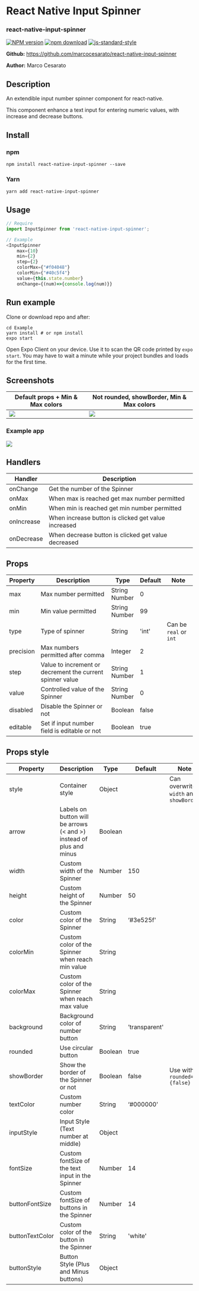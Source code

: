 # React Native Input Spinner
### react-native-input-spinner

[![NPM version][npm-image]][npm-url]
[![npm download][download-image]][download-url]
[![js-standard-style](https://img.shields.io/badge/code%20style-standard-brightgreen.svg)](http://standardjs.com/)

[npm-image]: http://img.shields.io/npm/v/react-native-input-spinner.svg?style=flat-square
[npm-url]: http://npmjs.org/package/react-native-input-spinner
[download-image]: https://img.shields.io/npm/dm/react-native-input-spinner.svg?style=flat-square
[download-url]: https://npmjs.org/package/react-native-input-spinner

**Github:** https://github.com/marcocesarato/react-native-input-spinner

**Author:** Marco Cesarato

## Description

An extendible input number spinner component for react-native.

This component enhance a text input for entering numeric values, with increase and decrease buttons.


## Install

### npm
```shell
npm install react-native-input-spinner --save
```

### Yarn
```shell
yarn add react-native-input-spinner
```

## Usage

```javascript
// Require
import InputSpinner from 'react-native-input-spinner';

// Example
<InputSpinner
	max={10}
	min={2}
	step={2}
	colorMax={"#f04048"}
	colorMin={"#40c5f4"}
	value={this.state.number}
	onChange={(num)=>{console.log(num)}}
```

## Run example
Clone or download repo and after:
```shell
cd Example
yarn install # or npm install
expo start
```

Open Expo Client on your device. Use it to scan the QR code printed by `expo start`. You may have to wait a minute while your project bundles and loads for the first time.

## Screenshots

Default props + Min & Max colors         | Not rounded, showBorder, Min & Max colors |
------------------|-------------|
<img src="screenshots/example.png" />       | <img src="screenshots/example_2.png" /> |

### Example app
<img src="screenshots/example_app.png" />

## Handlers

Handler          | Description |
------------------|-------------|
onChange       | Get the number of the Spinner |
onMax       | When max is reached get max number permitted |
onMin       | When min is reached get min number permitted |
onIncrease       | When increase button is clicked get value increased |
onDecrease       | When decrease button is clicked get value decreased |

## Props

Property          | Description | Type | Default | Note
------------------|-------------|------|---------|-------
max               | Max number permitted | String<br>Number  | 0  |
min               | Min value permitted | String<br>Number  | 99 |
type            | Type of spinner | String | 'int' | Can be `real` or `int`
precision            | Max numbers permitted after comma | Integer  | 2 |
step            | Value to increment or decrement the current spinner value | String<br>Number   | 1 |
value             | Controlled value of the Spinner | String<br>Number | 0 | |
disabled          | Disable the Spinner or not | Boolean | false | |
editable          | Set if input number field is editable or not | Boolean | true | |

## Props style

Property          | Description | Type | Default | Note
------------------|-------------|------|---------|-------
style | Container style | Object |  | Can overwrite `width` and `showBorder` |
arrow | Labels on button will be arrows (< and >) instead of plus and minus | Boolean |  |  |
width             | Custom width of the Spinner | Number | 150 | |
height            | Custom height of the Spinner | Number | 50 | |
color             | Custom color of the Spinner | String | ‘#3e525f' | |
colorMin             | Custom color of the Spinner when reach min value | String | | |
colorMax             | Custom color of the Spinner when reach max value | String | | |
background        | Background color of number button | String | ’transparent' | |
rounded        | Use circular button | Boolean | true | |
showBorder        | Show the border of the Spinner or not | Boolean | false | Use with `rounded={false}` |
textColor          | Custom number color | String | ‘#000000' | |
inputStyle | Input Style (Text number at middle) | Object |  |
fontSize          | Custom fontSize of the text input in the Spinner | Number | 14 | |
buttonFontSize        | Custom fontSize of buttons in the Spinner | Number | 14 | |
buttonTextColor   | Custom color of the button in the Spinner | String | 'white' | |
buttonStyle | Button Style (Plus and Minus buttons) | Object |  |
